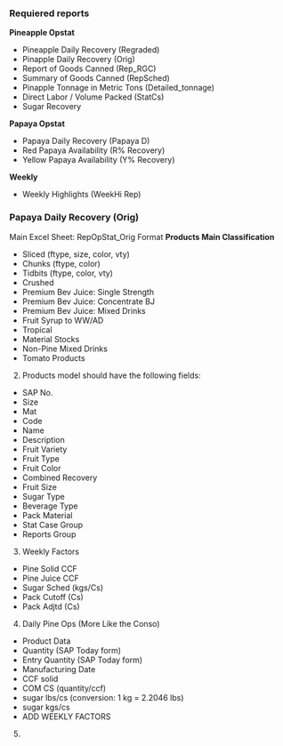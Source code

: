 
### Requiered reports
**Pineapple Opstat**
  - Pineapple Daily Recovery (Regraded)
  - Pinapple Daily Recovery (Orig)
  - Report of Goods Canned (Rep_RGC)
  - Summary of Goods Canned (RepSched)
  - Pinapple Tonnage in Metric Tons (Detailed_tonnage)
  - Direct Labor / Volume Packed (StatCs)
  - Sugar Recovery
  
**Papaya Opstat**
  - Papaya Daily Recovery (Papaya D)
  - Red Papaya Availability (R% Recovery)
  - Yellow Papaya Availability (Y% Recovery)  
 
**Weekly**
  - Weekly Highlights (WeekHi Rep)

### Papaya Daily Recovery (Orig)
Main Excel Sheet: RepOpStat_Orig Format
**Products Main Classification** 
  - Sliced (ftype, size, color, vty)
  - Chunks (ftype, color)
  - Tidbits (ftype, color, vty)
  - Crushed
  - Premium Bev Juice: Single Strength
  - Premium Bev Juice: Concentrate BJ
  - Premium Bev Juice: Mixed Drinks
  - Fruit Syrup to WW/AD
  - Tropical
  - Material Stocks
  - Non-Pine Mixed Drinks
  - Tomato Products

2. Products model should have the following fields:  
  - SAP No.
  - Size
  - Mat
  - Code
  - Name
  - Description
  - Fruit Variety
  - Fruit Type
  - Fruit Color
  - Combined Recovery
  - Fruit Size
  - Sugar Type
  - Beverage Type
  - Pack Material
  - Stat Case Group
  - Reports Group

3. Weekly Factors  
  - Pine Solid CCF
  - Pine Juice CCF
  - Sugar Sched (kgs/Cs)
  - Pack Cutoff (Cs)
  - Pack Adjtd (Cs)

4. Daily Pine Ops (More Like the Conso)  
  - Product Data
  - Quantity (SAP Today form)
  - Entry Quantity (SAP Today form)
  - Manufacturing Date
  - CCF solid
  - COM CS (quantity/ccf)
  - sugar lbs/cs (conversion: 1 kg = 2.2046 lbs)
  - sugar kgs/cs
  - ADD WEEKLY FACTORS
  
5. 
  
  
  
